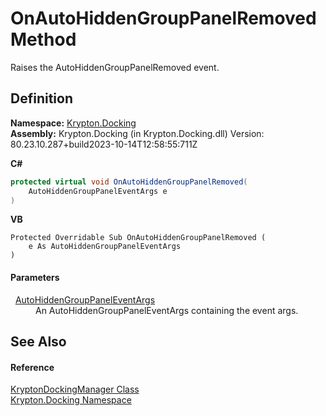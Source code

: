# OnAutoHiddenGroupPanelRemoved Method


Raises the AutoHiddenGroupPanelRemoved event.



## Definition
**Namespace:** <a href="98399376-cf41-9454-4b4d-4fab2ca20bc7.md">Krypton.Docking</a>  
**Assembly:** Krypton.Docking (in Krypton.Docking.dll) Version: 80.23.10.287+build2023-10-14T12:58:55:711Z

**C#**
``` C#
protected virtual void OnAutoHiddenGroupPanelRemoved(
	AutoHiddenGroupPanelEventArgs e
)
```
**VB**
``` VB
Protected Overridable Sub OnAutoHiddenGroupPanelRemoved ( 
	e As AutoHiddenGroupPanelEventArgs
)
```



#### Parameters
<dl><dt>  <a href="b600cd93-4d6e-8b39-7fe3-24d4648d6984.md">AutoHiddenGroupPanelEventArgs</a></dt><dd>An AutoHiddenGroupPanelEventArgs containing the event args.</dd></dl>

## See Also


#### Reference
<a href="6c9c237d-95cb-a4ce-72c6-cd7684d3287e.md">KryptonDockingManager Class</a>  
<a href="98399376-cf41-9454-4b4d-4fab2ca20bc7.md">Krypton.Docking Namespace</a>  
